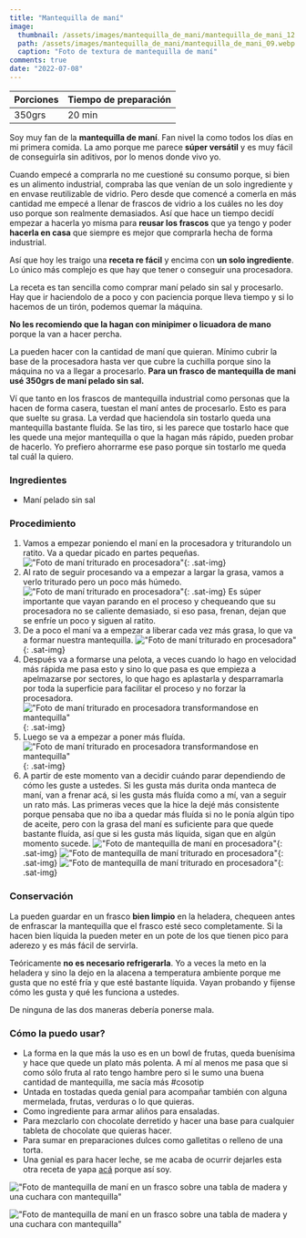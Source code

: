 ```yaml
---
title: "Mantequilla de maní"
image: 
  thumbnail: /assets/images/mantequilla_de_mani/mantequilla_de_mani_12.webp
  path: /assets/images/mantequilla_de_mani/mantequilla_de_mani_09.webp
  caption: "Foto de textura de mantequilla de maní"
comments: true
date: "2022-07-08"
---
```


| Porciones | Tiempo de preparación |
|-----------|-----------------------|
| 350grs    | 20 min                |

Soy muy fan de la **mantequilla de maní**. Fan nivel la como todos los días en mi primera comida. La amo porque me parece **súper versátil** y es muy fácil de conseguirla sin aditivos, por lo menos donde vivo yo.

Cuando empecé a comprarla no me cuestioné su consumo porque, si bien es un alimento industrial, compraba las que venían de un solo ingrediente y en envase reutilizable de vidrio. Pero desde que comencé a comerla en más cantidad me empecé a llenar de frascos de vidrio a los cuáles no les doy uso porque son realmente demasiados. Así que hace un tiempo decidí empezar a hacerla yo misma para **reusar los frascos** que ya tengo y poder **hacerla en casa** que siempre es mejor que comprarla hecha de forma industrial.

Así que hoy les traigo una **receta re fácil** y encima con **un solo ingrediente**. Lo único más complejo es que hay que tener o conseguir una procesadora.

La receta es tan sencilla como comprar maní pelado sin sal y procesarlo. Hay que ir haciendolo de a poco y con paciencia porque lleva tiempo y si lo hacemos de un tirón, podemos quemar la máquina.

**No les recomiendo que la hagan con minipimer o licuadora de mano** porque la van a hacer percha.

La pueden hacer con la cantidad de maní que quieran. Mínimo cubrir la base de la procesadora hasta ver que cubre la cuchilla porque sino la máquina no va a llegar a procesarlo. **Para un frasco de mantequilla de mani usé 350grs de maní pelado sin sal.**

Ví que tanto en los frascos de mantequilla industrial como personas que la hacen de forma casera, tuestan el maní antes de procesarlo. Esto es para que suelte su grasa. La verdad que haciendola sin tostarlo queda una mantequilla bastante fluída. Se las tiro, si les parece que tostarlo hace que les quede una mejor mantequilla o que la hagan más rápido, pueden probar de hacerlo. Yo prefiero ahorrarme ese paso porque sin tostarlo me queda tal cuál la quiero.

### Ingredientes

- Maní pelado sin sal

### Procedimiento

1. Vamos a empezar poniendo el maní en la procesadora y triturandolo un ratito. Va a quedar picado en partes pequeñas.
!["Foto de maní triturado en procesadora"](/assets/images/mantequilla_de_mani/mantequilla_de_mani_01.webp){: .sat-img}
2. Al rato de seguir procesando va a empezar a largar la grasa, vamos a verlo triturado pero un poco más húmedo.
!["Foto de maní triturado en procesadora"](/assets/images/mantequilla_de_mani/mantequilla_de_mani_02.webp){: .sat-img}
Es súper importante que vayan parando en el proceso y chequeando que su procesadora no se caliente demasiado, si eso pasa, frenan, dejan que se enfríe un poco y siguen al ratito.
3. De a poco el maní va a empezar a liberar cada vez más grasa, lo que va a formar nuestra mantequilla.
!["Foto de maní triturado en procesadora"](/assets/images/mantequilla_de_mani/mantequilla_de_mani_03.webp){: .sat-img}
4. Después va a formarse una pelota, a veces cuando lo hago en velocidad más rápida me pasa esto y sino lo que pasa es que empieza a apelmazarse por sectores, lo que hago es aplastarla y desparramarla por toda la superficie para facilitar el proceso y no forzar la procesadora.
!["Foto de maní triturado en procesadora transformandose en mantequilla"](/assets/images/mantequilla_de_mani/mantequilla_de_mani_04.webp){: .sat-img}
5. Luego se va a empezar a poner más fluída.
!["Foto de maní triturado en procesadora transformandose en mantequilla"](/assets/images/mantequilla_de_mani/mantequilla_de_mani_05.webp){: .sat-img}
6. A partir de este momento van a decidir cuándo parar dependiendo de cómo les guste a ustedes. Si les gusta más durita onda manteca de maní, van a frenar acá, si les gusta más fluída como a mí, van a seguir un rato más. Las primeras veces que la hice la dejé más consistente porque pensaba que no iba a quedar más fluída si no le ponía algún tipo de aceite, pero con la grasa del maní es suficiente para que quede bastante fluída, así que si les gusta más líquida, sigan que en algún momento sucede.
!["Foto de mantequilla de maní en procesadora"](/assets/images/mantequilla_de_mani/mantequilla_de_mani_06.webp){: .sat-img}
!["Foto de mantequilla de maní triturado en procesadora"](/assets/images/mantequilla_de_mani/mantequilla_de_mani_07.webp){: .sat-img}
!["Foto de mantequilla de maní triturado en procesadora"](/assets/images/mantequilla_de_mani/mantequilla_de_mani_08.webp){: .sat-img}

### Conservación

La pueden guardar en un frasco **bien limpio** en la heladera, chequeen antes de enfrascar la mantequilla que el frasco esté seco completamente.
Si la hacen bien líquida la pueden meter en un pote de los que tienen pico para aderezo y es más fácil de servirla.

Teóricamente **no es necesario refrigerarla**. Yo a veces la meto en la heladera y sino la dejo en la alacena a temperatura ambiente porque me gusta que no esté fría y que esté bastante líquida. Vayan probando y fijense cómo les gusta y qué les funciona a ustedes.

De ninguna de las dos maneras debería ponerse mala.

### Cómo la puedo usar?

- La forma en la que más la uso es en un bowl de frutas, queda buenísima y hace que quede un plato más polenta. A mí al menos me pasa que si como sólo fruta al rato tengo hambre pero si le sumo una buena cantidad de mantequilla, me sacía más #cosotip
- Untada en tostadas queda genial para acompañar también con alguna mermelada, frutas, verduras o lo que quieras.
- Como ingrediente para armar aliños para ensaladas.
- Para mezclarlo con chocolate derretido y hacer una base para cualquier tableta de chocolate que quieras hacer.
- Para sumar en preparaciones dulces como galletitas o relleno de una torta.
- Una genial es para hacer leche, se me acaba de ocurrir dejarles esta otra receta de yapa [acá]({{site.url}}/recetas/leche-de-mantequilla-de-mani/) porque así soy.

!["Foto de mantequilla de maní en un frasco sobre una tabla de madera y una cuchara con mantequilla"](/assets/images/mantequilla_de_mani/mantequilla_de_mani_11.webp)

!["Foto de mantequilla de maní en un frasco sobre una tabla de madera y una cuchara con mantequilla"](/assets/images/mantequilla_de_mani/mantequilla_de_mani_00.webp)